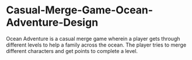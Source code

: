 # Casual-Merge-Game-Ocean-Adventure-Design
Ocean Adventure is a casual merge game wherein a player gets through different levels to help a family across the ocean. The player tries to merge different characters and get points to complete a level.
